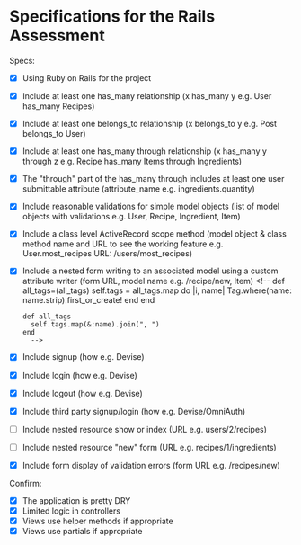 # Specifications for the Rails Assessment

Specs:
- [x] Using Ruby on Rails for the project
- [x] Include at least one has_many relationship (x has_many y e.g. User has_many Recipes)
- [x] Include at least one belongs_to relationship (x belongs_to y e.g. Post belongs_to User)
- [x] Include at least one has_many through relationship (x has_many y through z e.g. Recipe has_many Items through Ingredients)
        <!-- User has_many :comments through: :bikes AND  Bike has_many :tags though: :bike_tags -->
- [x] The "through" part of the has_many through includes at least one user submittable attribute (attribute_name e.g. ingredients.quantity) <!-- bikes have many submittable attributes -->
- [x] Include reasonable validations for simple model objects (list of model objects with validations e.g. User, Recipe, Ingredient, Item)
- [x] Include a class level ActiveRecord scope method (model object & class method name and URL to see the working feature e.g. User.most_recipes URL: /users/most_recipes)
      <!--  def self.tagged_with(name)
              Tag.find_by_name!(name).bikes
            end -->
- [x] Include a nested form writing to an associated model using a custom attribute writer (form URL, model name e.g. /recipe/new, Item)
      <!--
      def all_tags=(all_tags)
        self.tags = all_tags.map do |i, name|
          Tag.where(name: name.strip).first_or_create!
        end
      end

      def all_tags
        self.tags.map(&:name).join(", ")
      end
        -->
- [x] Include signup (how e.g. Devise)
- [x] Include login (how e.g. Devise)
- [x] Include logout (how e.g. Devise)
- [x] Include third party signup/login (how e.g. Devise/OmniAuth)
- [ ] Include nested resource show or index (URL e.g. users/2/recipes)
        <!-- users/1/bikes(index) -->
- [ ] Include nested resource "new" form (URL e.g. recipes/1/ingredients)
        <!-- bikes/1/comments  -->
- [x] Include form display of validation errors (form URL e.g. /recipes/new)

Confirm:
- [x] The application is pretty DRY
- [x] Limited logic in controllers
- [x] Views use helper methods if appropriate
- [x] Views use partials if appropriate
